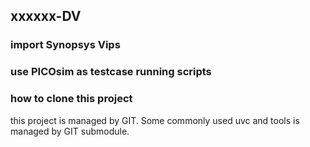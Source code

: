 ## xxxxxx-DV

### import Synopsys Vips
    
### use PICOsim as testcase running scripts

### how to clone this project
this project is managed by GIT. Some commonly used uvc and tools is managed by GIT submodule.
